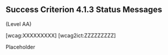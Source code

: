 ## Success Criterion 4.1.3 Status Messages

(Level AA)

[wcag:XXXXXXXXX]
[wcag2ict:ZZZZZZZZZ]

Placeholder
